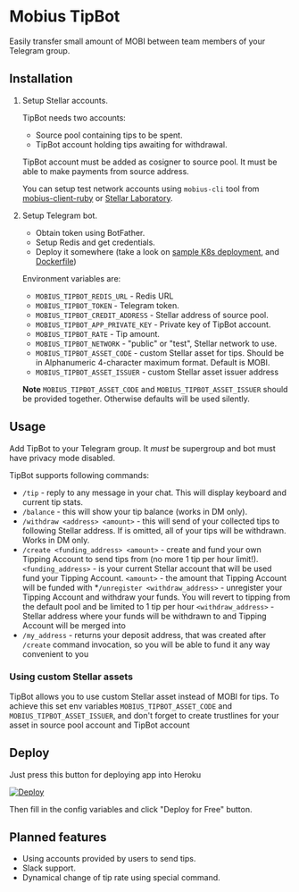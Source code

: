 Mobius TipBot
=============

Easily transfer small amount of MOBI between team members of your Telegram group.

## Installation

1. Setup Stellar accounts.

   TipBot needs two accounts:

   * Source pool containing tips to be spent.
   * TipBot account holding tips awaiting for withdrawal.

   TipBot account must be added as cosigner to source pool. It must be able to make payments from source address.

   You can setup test network accounts using `mobius-cli` tool from [mobius-client-ruby](https://github.com/mobius-network/mobius-client-ruby) or [Stellar Laboratory](https://stellar.org/laboratory).

2. Setup Telegram bot.

   * Obtain token using BotFather.
   * Setup Redis and get credentials.
   * Deploy it somewhere (take a look on [sample K8s deployment](deploy/deployment.yaml), and [Dockerfile](Dockerfile))

   Environment variables are:

   * `MOBIUS_TIPBOT_REDIS_URL` - Redis URL
   * `MOBIUS_TIPBOT_TOKEN` - Telegram token.
   * `MOBIUS_TIPBOT_CREDIT_ADDRESS` - Stellar address of source pool.
   * `MOBIUS_TIPBOT_APP_PRIVATE_KEY` - Private key of TipBot account.
   * `MOBIUS_TIPBOT_RATE` - Tip amount.
   * `MOBIUS_TIPBOT_NETWORK` - "public" or "test", Stellar network to use.
   * `MOBIUS_TIPBOT_ASSET_CODE` - custom Stellar asset for tips. Should be in Alphanumeric 4-character maximum format. Default is MOBI.
   * `MOBIUS_TIPBOT_ASSET_ISSUER` - custom Stellar asset issuer address

   **Note** `MOBIUS_TIPBOT_ASSET_CODE` and `MOBIUS_TIPBOT_ASSET_ISSUER` should be provided together. Otherwise defaults will be used silently.

## Usage

Add TipBot to your Telegram group. It *must* be supergroup and bot must have privacy mode disabled.

TipBot supports following commands:
* `/tip` - reply to any message in your chat. This will display keyboard and current tip stats.
* `/balance` - this will show your tip balance (works in DM only).
* `/withdraw <address> <amount>` - this will send <amount> of your collected tips to following Stellar address. If <amount> is omitted, all of your tips will be withdrawn. Works in DM only.
* `/create <funding_address> <amount>` - create and fund your own Tipping Account to send tips from (no more 1 tip per hour limit!). `<funding_address>` - is your current Stellar account that will be used fund your Tipping Account. `<amount>` - the amount that Tipping Account will be funded with 
*`/unregister <withdraw_address>` - unregister your Tipping Account and withdraw your funds. You will revert to tipping from the default pool and be limited to 1 tip per hour  `<withdraw_address>` - Stellar address where your funds will be withdrawn to and Tipping Account will be merged into
* `/my_address` - returns your deposit address, that was created after `/create` command invocation, so you will be
  able to fund it any way convenient to you

### Using custom Stellar assets

TipBot allows you to use custom Stellar asset instead of MOBI for tips. To achieve this set env variables `MOBIUS_TIPBOT_ASSET_CODE` and `MOBIUS_TIPBOT_ASSET_ISSUER`, and don't forget to create trustlines for your asset in source pool account and TipBot account

## Deploy

Just press this button for deploying app into Heroku

[![Deploy](https://www.herokucdn.com/deploy/button.svg)](https://heroku.com/deploy?template=https://github.com/mobius-network/mobius-tipbot-ruby)

Then fill in the config variables and click "Deploy for Free" button.

## Planned features

* Using accounts provided by users to send tips.
* Slack support.
* Dynamical change of tip rate using special command.
